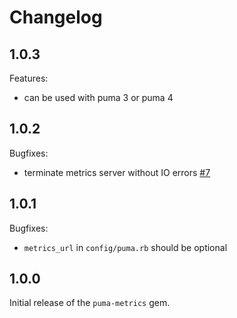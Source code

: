 # Changelog

## 1.0.3

Features:
- can be used with puma 3 or puma 4

## 1.0.2

Bugfixes:
- terminate metrics server without IO errors [#7](https://github.com/harmjanblok/puma-metrics/pull/7)

## 1.0.1

Bugfixes:
- `metrics_url` in `config/puma.rb` should be optional

## 1.0.0

Initial release of the `puma-metrics` gem.

